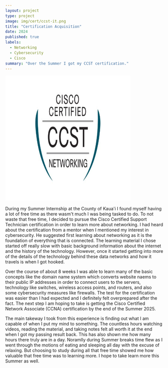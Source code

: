 ```yaml
---
layout: project
type: project
image: img/cert/ccst-it.png
title: "Certification Acquisition"
date: 2024
published: true
labels:
  - Networking
  - Cybersecurity
  - Cisco
summary: "Over the Summer I got my CCST certification."
---
```


<div class="text-center p-4">
  <img width="400px" height="400px"src="../img/cert/ccst-net.jpg" class="img-thumbnail" >
</div>

During my Summer Internship at the County of Kaua'i I found myself having a lot of free time as there wasm't much I was being tasked to do. To not waste that free time, I decided to pursue the Cisco Certified Support Technician certification in order to learn more about networking. I had heard about the certification from a mentor when I mentioned my interest in cybersecurity. He suggested first learning about networking as it is the foundation of everything that is connected. The learning material I chose started off really slow with basic background information about the internet and the history of the technology. However, once it started getting into more of the details of the technology behind these data networks and how it travels is when I got hooked.  

Over the course of about 8 weeks I was able to learn many of the basic concepts like the domain name system which converts website naems to their public IP addresses in order to connect users to the servers, technology like switches, wireless access points, and routers, and also some cybersecurity measures like firewalls. The test for the certification was easier than I had expected and I definitely felt overprepared after the fact. The next step I am hoping to take is getting the Cisco Certified Network Associate (CCNA) certification by the end of the Summer 2025.

The main takeway I took from this experience is finding out what I am capable of when I put my mind to something. The countless hours watching videos, reading the material, and taking notes felt all worth it at the end when I got my passing result back. This has also shown me how many hours there truly are in a day. Noramlly during Summer breaks time flew as I went through the motions of eating and sleeping all day with the excuse of relaxing. But choosing to study during all that free time showed me how valuable that free time was to learning more. I hope to take learn more this Summer as well.
